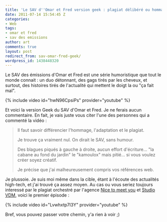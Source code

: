 ```yaml
---
title: 'Le SAV d''Omar et Fred version geek : plagiat délibéré ou hommage raté ?'
date: 2011-07-14 15:54:45 Z
categories:
- Web
tags:
- omar et fred
- sav des emissions
author: art
comments: true
layout: post
redirect_from: sav-omar-fred-geek/
wordpress_id: 1438448320
---
```


Le SAV des émissions d'Omar et Fred est une série humoristique que tout le monde connait : un duo détonnant, des gags tirés par les cheveux, et surtout, des histoires tirés de l'actualité qui mettent le doigt la ou "ça fait mal".

{% include video id="hwN96CpsiPs" provider="youtube" %}

Et voici la version Geek du SAV d'Omar et Fred. Je ne ferais aucun commentaire. En fait, je vais juste vous citer l'une des personnes qui a commenté la vidéo :


<blockquote>Il faut savoir différencier l'hommage, l'adaptation et le plagiat.

Je trouve ça vraiment nul. On dirait le SAV, sans humour.

Des blagues piqués à gauche à droite, aucun effort d'écriture... "la cabane au fond du jardin" le "kamoulox" mais pitié... si vous voulez créer soyez créatif.

Je précise que j'ai malheureusement compris vos références web.</blockquote>


Je plussoie. Je suis moi même dans la cible, étant à l'écoute des actualités high-tech, et j'ai trouvé ça assez moyen. Au cas ou vous seriez toujours interessé par le plagiat orchestré par l'agence [Nice to meet you](http://www.ntmy.fr/#/-/welcome) et [Studio VDM](http://www.studiovdm.com/), voici le premier épisode :

{% include video id="Lvwhxtp7l3Y" provider="youtube" %}

Bref, vous pouvez passer votre chemin, y'a rien à voir ;)
